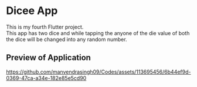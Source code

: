 # Dicee App

This is my fourth Flutter project.
<br>This app has two dice and while tapping the anyone of the die value of both the dice will be changed into any random number.

## Preview of Application
https://github.com/manvendrasingh09/Codes/assets/113695456/6b44ef9d-0369-47ca-a34e-182e85e5cd90
